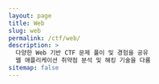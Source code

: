 ```yaml
---
layout: page
title: Web
slug: web
permalink: /ctf/web/
description: >
  다양한 Web 기반 CTF 문제 풀이 및 경험을 공유
  웹 애플리케이션 취약점 분석 및 해킹 기술을 다룸
sitemap: false
---
```

